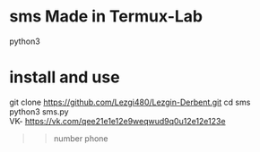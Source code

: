 # sms Made in Termux-Lab
python3<br>
# install and use
git clone https://github.com/Lezgi480/Lezgin-Derbent.git
cd sms<br>
python3 sms.py<br>
VK- https://vk.com/qee21e1e12e9weqwud9q0u12e12e123e
>> number phone
